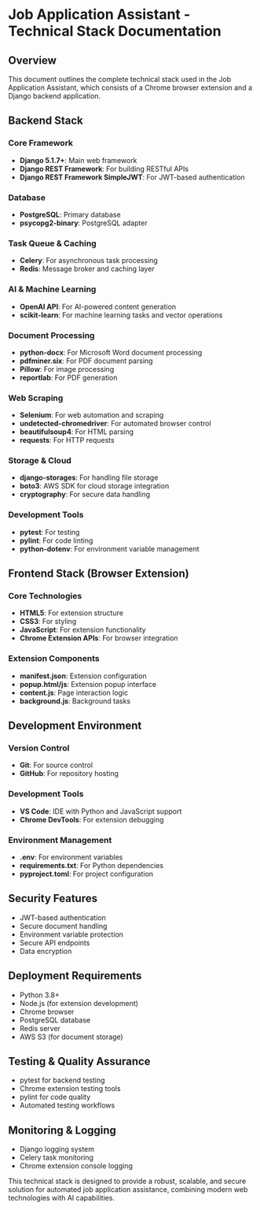 # Job Application Assistant - Technical Stack Documentation

## Overview
This document outlines the complete technical stack used in the Job Application Assistant, which consists of a Chrome browser extension and a Django backend application.

## Backend Stack

### Core Framework
- **Django 5.1.7+**: Main web framework
- **Django REST Framework**: For building RESTful APIs
- **Django REST Framework SimpleJWT**: For JWT-based authentication

### Database
- **PostgreSQL**: Primary database
- **psycopg2-binary**: PostgreSQL adapter

### Task Queue & Caching
- **Celery**: For asynchronous task processing
- **Redis**: Message broker and caching layer

### AI & Machine Learning
- **OpenAI API**: For AI-powered content generation
- **scikit-learn**: For machine learning tasks and vector operations

### Document Processing
- **python-docx**: For Microsoft Word document processing
- **pdfminer.six**: For PDF document parsing
- **Pillow**: For image processing
- **reportlab**: For PDF generation

### Web Scraping
- **Selenium**: For web automation and scraping
- **undetected-chromedriver**: For automated browser control
- **beautifulsoup4**: For HTML parsing
- **requests**: For HTTP requests

### Storage & Cloud
- **django-storages**: For handling file storage
- **boto3**: AWS SDK for cloud storage integration
- **cryptography**: For secure data handling

### Development Tools
- **pytest**: For testing
- **pylint**: For code linting
- **python-dotenv**: For environment variable management

## Frontend Stack (Browser Extension)

### Core Technologies
- **HTML5**: For extension structure
- **CSS3**: For styling
- **JavaScript**: For extension functionality
- **Chrome Extension APIs**: For browser integration

### Extension Components
- **manifest.json**: Extension configuration
- **popup.html/js**: Extension popup interface
- **content.js**: Page interaction logic
- **background.js**: Background tasks

## Development Environment

### Version Control
- **Git**: For source control
- **GitHub**: For repository hosting

### Development Tools
- **VS Code**: IDE with Python and JavaScript support
- **Chrome DevTools**: For extension debugging

### Environment Management
- **.env**: For environment variables
- **requirements.txt**: For Python dependencies
- **pyproject.toml**: For project configuration

## Security Features
- JWT-based authentication
- Secure document handling
- Environment variable protection
- Secure API endpoints
- Data encryption

## Deployment Requirements
- Python 3.8+
- Node.js (for extension development)
- Chrome browser
- PostgreSQL database
- Redis server
- AWS S3 (for document storage)

## Testing & Quality Assurance
- pytest for backend testing
- Chrome extension testing tools
- pylint for code quality
- Automated testing workflows

## Monitoring & Logging
- Django logging system
- Celery task monitoring
- Chrome extension console logging

This technical stack is designed to provide a robust, scalable, and secure solution for automated job application assistance, combining modern web technologies with AI capabilities. 